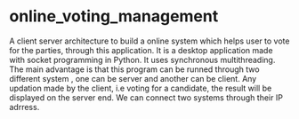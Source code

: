 # online_voting_management
A client server architecture to build a online system which helps user to vote for the parties, through this application.
It is a desktop application made with socket programming in Python. It uses synchronous multithreading.
The main advantage is that this program can be runned through two different system , one can be server and another can be client. 
Any updation made by the client, i.e voting for a candidate,  the result will be displayed on the server end.
We can connect two systems through their IP adrress.
